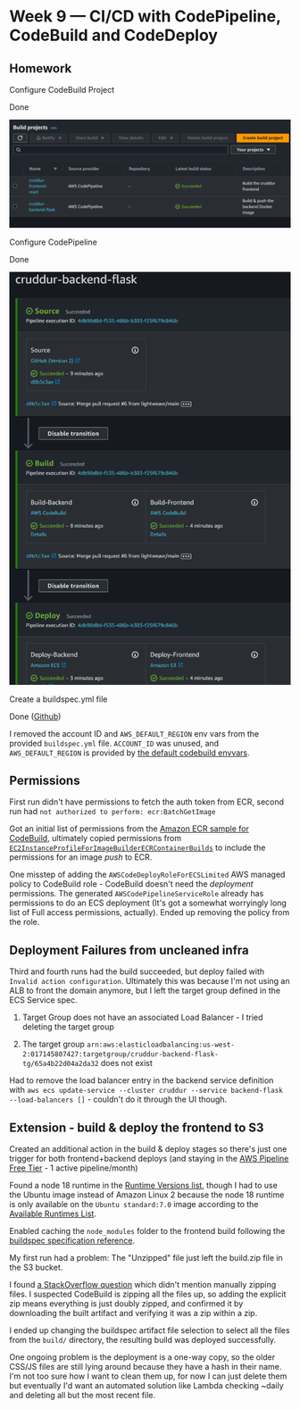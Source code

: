 # Week 9 — CI/CD with CodePipeline, CodeBuild and CodeDeploy

## Homework

Configure CodeBuild Project

Done

![Screenshot of codebuild projects](assets/week-9-codebuild-projects.png)

Configure CodePipeline

Done

![Screenshot of codepipeline](assets/week-9-codepipeline.png)

Create a buildspec.yml file

Done ([Github](https://github.com/lightweavr/aws-bootcamp-cruddur-2023/blob/main/backend-flask/buildspec.yml))

I removed the account ID and `AWS_DEFAULT_REGION` env vars from the provided `buildspec.yml` file. `ACCOUNT_ID` was unused, and `AWS_DEFAULT_REGION` is provided by [the default codebuild envvars](https://docs.aws.amazon.com/codebuild/latest/userguide/build-env-ref-env-vars.html).

## Permissions

First run didn't have permissions to fetch the auth token from ECR, second run had `not authorized to perform: ecr:BatchGetImage`

Got an initial list of permissions from the [Amazon ECR sample for CodeBuild](https://docs.aws.amazon.com/codebuild/latest/userguide/sample-ecr.html), ultimately copied permissions from [`EC2InstanceProfileForImageBuilderECRContainerBuilds`](https://docs.aws.amazon.com/aws-managed-policy/latest/reference/EC2InstanceProfileForImageBuilderECRContainerBuilds.html) to include the permissions for an image _push_ to ECR.

One misstep of adding the `AWSCodeDeployRoleForECSLimited` AWS managed policy to CodeBuild role - CodeBuild doesn't need the _deployment_ permissions. The generated `AWSCodePipelineServiceRole` already has permissions to do an ECS deployment (It's got a somewhat worryingly long list of Full access permissions, actually). Ended up removing the policy from the role.

## Deployment Failures from uncleaned infra

Third and fourth runs had the build succeeded, but deploy failed with `Invalid action configuration`. Ultimately this was because I'm not using an ALB to front the domain anymore, but I left the target group defined in the ECS Service spec.

1. Target Group does not have an associated Load Balancer - I tried deleting the target group

2. The target group `arn:aws:elasticloadbalancing:us-west-2:017145807427:targetgroup/cruddur-backend-flask-tg/65a4b22d04a2da32` does not exist

Had to remove the load balancer entry in the backend service definition with `aws ecs update-service --cluster cruddur --service backend-flask --load-balancers []` - couldn't do it through the UI though.

## Extension - build & deploy the frontend to S3

Created an additional action in the build & deploy stages so there's just one trigger for both frontend+backend deploys (and staying in the [AWS Pipeline Free Tier](https://aws.amazon.com/codepipeline/pricing/) - 1 active pipeline/month)

Found a node 18 runtime in the [Runtime Versions list](https://docs.aws.amazon.com/codebuild/latest/userguide/runtime-versions.html), though I had to use the Ubuntu image instead of Amazon Linux 2 because the node 18 runtime is only available on the `Ubuntu standard:7.0` image according to the [Available Runtimes List](https://docs.aws.amazon.com/codebuild/latest/userguide/available-runtimes.html).

Enabled caching the `node_modules` folder to the frontend build following the [buildspec specification reference](https://docs.aws.amazon.com/codebuild/latest/userguide/build-spec-ref.html).

My first run had a problem: The "Unzipped" file just left the build.zip file in the S3 bucket.

I found [a StackOverflow question](https://stackoverflow.com/questions/54484028/aws-codebuild-buildspec-yml-get-all-files-and-subfolders-recursively) which didn't mention manually zipping files. I suspected CodeBuild is zipping all the files up, so adding the explicit zip means everything is just doubly zipped, and confirmed it by downloading the built artifact and verifying it was a zip within a zip.

I ended up changing the buildspec artifact file selection to select all the files from the `build/` directory, the resulting build was deployed successfully.

One ongoing problem is the deployment is a one-way copy, so the older CSS/JS files are still lying around because they have a hash in their name. I'm not too sure how I want to clean them up, for now I can just delete them but eventually I'd want an automated solution like Lambda checking ~daily and deleting all but the most recent file.
